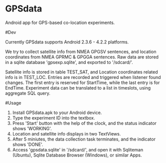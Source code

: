 GPSdata
=======
Android app for GPS-based co-location experiments.

#Dev

Currently GPSdata supports Android 2.3.6 - 4.2.2 platforms. 

We try to collect satellite info from NMEA GPGSV sentences,
and location coordinates from NMEA GPRMC & GPGGA sentences.
Raw data are stored in a sqlite database 'gpsexp.sqlite', 
and exported to '/sdcard/'. 

Satellite info is stored in table TEST_SAT, and Location 
coordinates related info is in TEST_LOC. Entries are recorded
and triggered when listener found changes. The first entry is
reserved for StartTime, while the last entry is for EndTime.
Experiment data can be translated to a list in timeslots,
using aggregate SQL query.


#Usage

1. Install GPSdata.apk to your Android device.
2. Type the experiment ID into the textbox.
2. Press 'Start' button with the help of the clock, and the 
status indicator shows 'WORKING'. 
3. Location and satellite info displays in two TextViews.
3. After 5 miniutes, the data collection task terminates, 
and the indicator shows 'DONE'.
4. Access 'gpsdata.sqlite' in '/sdcard/', and open it with Sqliteman
(Ubuntu), Sqlite Database Browser (Windows), or similar Apps.
